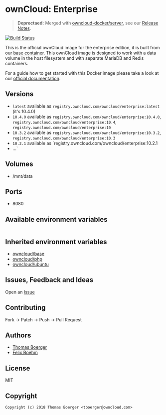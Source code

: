 # ownCloud: Enterprise

> **Deprectaed:** Merged with [owncloud-docker/server](https://github.com/owncloud-docker/server), see our [Release Notes](https://doc.owncloud.com/server/10.5/admin_manual/release_notes.html#changes-in-delivery).

[![Build Status](https://cloud.drone.io/api/badges/owncloud-docker/enterprise/status.svg)](https://cloud.drone.io/owncloud-docker/enterprise)

This is the official ownCloud image for the enterprise edition, it is built from our [base container](https://registry.hub.docker.com/u/owncloud/base/). This ownCloud image is designed to work with a data volume in the host filesystem and with separate MariaDB and Redis containers.

For a guide how to get started with this Docker image please take a look at our [official documentation](https://doc.owncloud.com/server/latest/admin_manual/installation/docker/).

## Versions

* `latest` available as `registry.owncloud.com/owncloud/enterprise:latest` (it's 10.4.0)
* `10.4.0` available as `registry.owncloud.com/owncloud/enterprise:10.4.0`, `registry.owncloud.com/owncloud/enterprise:10.4`,  `registry.owncloud.com/owncloud/enterprise:10`
* `10.3.2` available as `registry.owncloud.com/owncloud/enterprise:10.3.2`, `registry.owncloud.com/owncloud/enterprise:10.3`
* `10.2.1` available as `registry.owncloud.com/owncloud/enterprise:10.2.1
* ...`

## Volumes

* /mnt/data

## Ports

* 8080

## Available environment variables

```

```

## Inherited environment variables

* [owncloud/base](https://github.com/owncloud-docker/base#available-environment-variables)
* [owncloud/php](https://github.com/owncloud-docker/php#available-environment-variables)
* [owncloud/ubuntu](https://github.com/owncloud-docker/ubuntu#available-environment-variables)

## Issues, Feedback and Ideas

Open an [Issue](https://github.com/owncloud-docker/enterprise/issues)

## Contributing

Fork -> Patch -> Push -> Pull Request

## Authors

* [Thomas Boerger](https://github.com/tboerger)
* [Felix Boehm](https://github.com/felixboehm)

## License

MIT

## Copyright

```
Copyright (c) 2018 Thomas Boerger <tboerger@owncloud.com>
```
